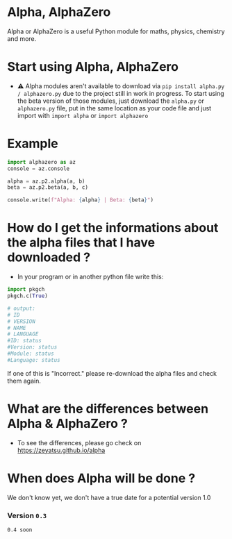 # Alpha, AlphaZero
Alpha or AlphaZero is a useful Python module for maths, physics, chemistry and more.

# Start using Alpha, AlphaZero
* ⚠️ Alpha modules aren't available to download via `pip install alpha.py / alphazero.py` due to the project still in work in progress.
To start using the beta version of those modules, just download the `alpha.py` or `alphazero.py` file, put in the same location as your code file and just import with
`import alpha` or `import alphazero`

# Example
```py
import alphazero as az
console = az.console

alpha = az.p2.alpha(a, b)
beta = az.p2.beta(a, b, c)

console.write(f"Alpha: {alpha} | Beta: {beta}")


```

# How do I get the informations about the alpha files that I have downloaded ?
* In your program or in another python file write this:
```py
import pkgch
pkgch.c(True)

# output:
# ID
# VERSION
# NAME
# LANGUAGE
#ID: status
#Version: status
#Module: status
#Language: status
```
If one of this is "Incorrect." please re-download the alpha files and check them again.

# What are the differences between Alpha & AlphaZero ?
* To see the differences, please go check on https://zeyatsu.github.io/alpha

# When does Alpha will be done ?
We don't know yet, we don't have a true date for a potential version 1.0






### Version `0.3`
`0.4 soon`

